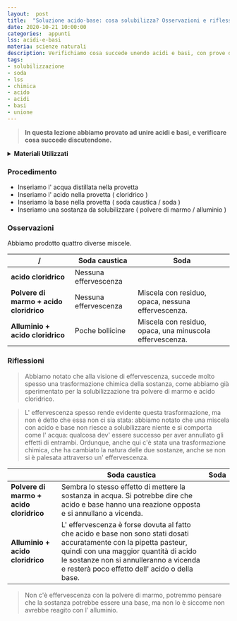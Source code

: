 ```yaml
---
layout:  post
title:  "Soluzione acido-base: cosa solubilizza? Osservazioni e riflessioni sull' unione tra acidi e basi"
date: 2020-10-21 10:00:00
categories:  appunti
lss: acidi-e-basi
materia: scienze naturali
description: Verifichiamo cosa succede unendo acidi e basi, con prove di solubilizzazione di sostanze nella soluzione contenente acido cloridrico e soda, per vedere se il risultato dell' unione è un acido o una base.
tags:
- solubilizzazione
- soda
- lss
- chimica
- acido
- acidi
- basi
- unione
---
```


> **In questa lezione abbiamo provato ad unire acidi e basi, e verificare cosa succede discutendone.**

<details>
  <summary><b>Materiali Utilizzati</b></summary>
  
  • 4 provette<br>
  • Acqua distillata<br>
  • Polvere di marmo<br>
  • Soda caustica<br>
  • Soda<br>
  • Acido cloridrico<br>
  • Alluminio<br>
  • Spatola ( per inserire la polvere di marmo nelle provette )<br>
</details>

### Procedimento

- Inseriamo l' acqua distillata nella provetta
- Inseriamo l' acido nella provetta ( cloridrico ) 
- Inseriamo la base nella provetta ( soda caustica / soda )
- Inseriamo una sostanza da solubilizzare ( polvere di marmo / alluminio )

### Osservazioni 

Abbiamo prodotto quattro diverse miscele.

|/|Soda caustica|Soda|
|---|---|---|
**acido cloridrico**|Nessuna effervescenza||
**Polvere di marmo + acido cloridrico**|Nessuna effervescenza|Miscela con residuo, opaca, nessuna effervescenza.|
**Alluminio + acido cloridrico**|Poche bollicine|Miscela con residuo, opaca, una minuscola effervescenza.|

### Riflessioni



> Abbiamo notato che alla visione di effervescenza, succede molto spesso una trasformazione chimica della sostanza, come abbiamo già sperimentato per la solubilizzazione tra polvere di marmo e acido cloridrico. 

> L' effervescenza spesso rende evidente questa trasformazione, ma non è detto che essa non ci sia stata: abbiamo notato che una miscela con acido e base non riesce a solubilizzare niente e si comporta come l' acqua: qualcosa dev' essere successo per aver annullato gli effetti di entrambi. Ordunque, anche qui c'è stata una trasformazione chimica, che ha cambiato la natura delle due sostanze, anche se non si è palesata attraverso un' effervescenza. 

| |Soda caustica|Soda|
|---|---|---|
**Polvere di marmo + acido cloridrico**|Sembra lo stesso effetto di mettere la sostanza in acqua. Si potrebbe dire che acido e base hanno una reazione opposta e si annullano a vicenda.||
**Alluminio + acido cloridrico**|L' effervescenza è forse dovuta al fatto che acido e base non sono stati dosati accuratamente con la pipetta pasteur, quindi con una maggior quantità di acido le sostanze non si annulleranno a vicenda e resterà poco effetto dell' acido o della base. ||

> Non c'è effervescenza con la polvere di marmo, potremmo pensare che la sostanza
 potrebbe essere una base, ma non lo è siccome non avrebbe reagito con l' alluminio.
